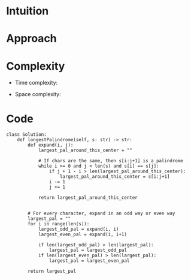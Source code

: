 # Intuition
<!-- Describe your first thoughts on how to solve this problem. -->

# Approach
<!-- Describe your approach to solving the problem. -->

# Complexity
- Time complexity:
<!-- Add your time complexity here, e.g. $$O(n)$$ -->

- Space complexity:
<!-- Add your space complexity here, e.g. $$O(n)$$ -->

# Code
```
class Solution:
    def longestPalindrome(self, s: str) -> str:
        def expand(i, j):
            largest_pal_around_this_center = ""

            # If chars are the same, then s[i:j+1] is a palindrome
            while i >= 0 and j < len(s) and s[i] == s[j]:
                if j + 1 - i > len(largest_pal_around_this_center):
                    largest_pal_around_this_center = s[i:j+1]
                i -= 1
                j += 1

            return largest_pal_around_this_center
            

        # For every character, expand in an odd way or even way
        largest_pal = ""
        for i in range(len(s)):
            largest_odd_pal = expand(i, i)
            largest_even_pal = expand(i, i+1)

            if len(largest_odd_pal) > len(largest_pal):
                largest_pal = largest_odd_pal
            if len(largest_even_pal) > len(largest_pal):
                largest_pal = largest_even_pal

        return largest_pal
```